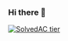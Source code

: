 ### Hi there 👋

[![SolvedAC tier](http://mazassumnida.wtf/api/v2/generate_badge?boj=oune)](https://solved.ac/oune)
<!--**oune/oune** is a ✨ _special_ ✨ repository because its `README.md` (this file) appears on your GitHub profile.
